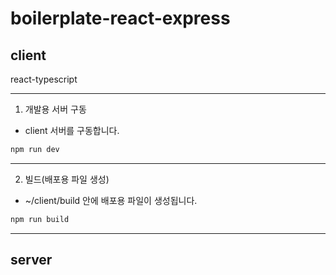 # boilerplate-react-express

## client

react-typescript

---
1. 개발용 서버 구동

* client 서버를 구동합니다.
```bash
npm run dev
```
---
2. 빌드(배포용 파일 생성)

* ~/client/build 안에 배포용 파일이 생성됩니다. 
```bash
npm run build
```
---
## server

